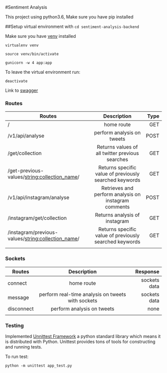 #Sentiment Analysis

This project using python3.6, Make sure you have pip installed 

##Setup virtual environment with
`cd sentiment-analysis-backend`
 
 Make sure you have [venv](https://sourabhbajaj.com/mac-setup/Python/virtualenv.html) installed
 
`virtualenv venv`

`source venv/bin/activate`



`gunicorn -w 4 app:app`

To leave the virtual environment run:

`deactivate`


Link to [swagger](https://app.swaggerhub.com/apis/Foluwa/sentimentAnalysis/1.0.0)



### Routes
| Routes      | Description          | Type  |
| ------------- |:-------------:| -----:|
| /             | home route | GET  |
| /v1/api/analyse     | perform analysis on tweets     |  POST  |
| /get/collection     | Returns values of all twitter previous searches     |  GET  |
| /get-previous-values/<string:collection_name>/    | Returns specific value of previously searched keywords     |  GET |
| /v1/api/instagram/analyse     | Retrieves and perform analysis on instagram comments     |  POST  |
| /instagram/get/collection     | Returns analysis of instagram     |  GET  |
| /instagram/previous-values/<string:collection_name>/     | Returns specific value of previously searched keywords     |  GET  |
|  |      |    |


### Sockets
| Routes      | Description          | Response  |
| ------------- |:-------------:| -----:|
| connect             | home route | sockets data  |
| message    | perform real-time analysis on tweets with sockets    |  sockets data  |
| disconnect     | perform analysis on tweets     |  none  |
|  |      |    |



### Testing 
Implemented [Unnittest Framework](https://docs.python.org/3/library/unittest.html) a python standard library which means it is distributed with Python. Unittest provides tons of tools for constructing and running tests.

To run test: 

`python -m unittest app_test.py`



